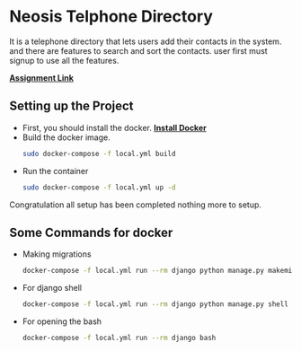 # Neosis Telphone Directory
It is a telephone directory that lets users add their contacts in the system. and there are features to search and sort the contacts. user first must signup to use all the features.

**[Assignment Link](https://docs.google.com/document/d/1mxy4IsKZ0kdMWYs0mbH_PTC7HMzfp06Mv5alVZ3Yq4o/edit#)**

## Setting up the Project
- First, you should install the docker. **[Install Docker](https://docs.docker.com/engine/install/)**
- Build the docker image.
    ```bash
    sudo docker-compose -f local.yml build
    ```
- Run the container
    ```bash
    sudo docker-compose -f local.yml up -d
    ```
Congratulation all setup has been completed nothing more to setup.


## Some Commands for docker
 - Making migrations
     ```bash
     docker-compose -f local.yml run --rm django python manage.py makemigrations
     ```
 - For django shell
     ```bash
     docker-compose -f local.yml run --rm django python manage.py shell
     ```
 - For opening the bash
     ```bash
     docker-compose -f local.yml run --rm django bash
     ```
